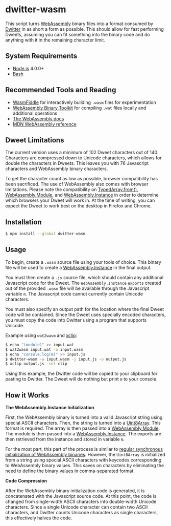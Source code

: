 # dwitter-wasm

This script turns [WebAssembly](https://webassembly.org/) binary files into a format consumed by [Dwitter](https://www.dwitter.net/) in as short a form as possible.
This should allow for fast performing Dweets, assuming you can fit something into the binary code and do anything with it in the remaining character limit.

## System Requirements

- [Node.js](https://nodejs.org/) 4.0.0+
- [Bash](https://www.gnu.org/software/bash/)

## Recommended Tools and Reading

- [WasmFiddle](https://wasdk.github.io/WasmFiddle/) for interactively building `.wasm` files for experimentation
- [WebAssembly Binary Toolkit](https://github.com/WebAssembly/wabt) for compiling `.wat` files locally and additional operations
- [The WebAssembly docs](https://webassembly.org/docs/js/)
- [MDN WebAssembly reference](https://developer.mozilla.org/en-US/docs/Web/JavaScript/Reference/Global_Objects/WebAssembly)

## Dweet Limitations

The current version uses a minimum of 102 Dweet characters out of 140.
Characters are compressed down to Unicode characters, which allows for double the characters in Dweets.
This leaves you with 76 Javascript characters and WebAssembly binary characters.

To get the character count as low as possible, browser compatibility has been sacrificed.
The use of WebAssembly also comes with browser limitations.
Please note the compatibility on
[TypedArray.from()](https://developer.mozilla.org/en-US/docs/Web/JavaScript/Reference/Global_Objects/TypedArray/from#Browser_compatibility),
[WebAssembly.Module](https://developer.mozilla.org/en-US/docs/Web/JavaScript/Reference/Global_Objects/WebAssembly/Module#Browser_compatibility),
and [WebAssembly.Instance](https://developer.mozilla.org/en-US/docs/Web/JavaScript/Reference/Global_Objects/WebAssembly/Instance#Browser_compatibility)
in order to determine which browsers your Dweet will work in.
At the time of writing, you can expect the Dweet to work best on the desktop in Firefox and Chrome.

## Installation

```bash
$ npm install --global dwitter-wasm
```

## Usage

To begin, create a `.wasm` source file using your tools of choice.
This binary file will be used to create a [WebAssembly.Instance](https://developer.mozilla.org/en-US/docs/Web/JavaScript/Reference/Global_Objects/WebAssembly/Instance) in the final output.

You must then create a `.js` source file, which should contain any additional Javascript code for the Dweet.
The `WebAssembly.Instance` `exports` created out of the provided `.wasm` file will be available through the Javascript variable `m`.
The Javascript code cannot currently contain Unicode characters.

You must also specify an output path for the location where the final Dweet code will be contained.
Since the Dweet uses specially encoded characters, you must copy the code into Dwitter using a program that supports Unicode.

Example using `wat2wasm` and [xclip](https://github.com/astrand/xclip):

```bash
$ echo "(module)" >> input.wat
$ wat2wasm input.wat -o input.wasm
$ echo "console.log(m)" >> input.js
$ dwitter-wasm -w input.wasm -j input.js -o output.js
$ xclip output.js -sel clip
```

Using this example, the Dwitter code will be copied to your clipboard for pasting to Dwitter.
The Dweet will do nothing but print `m` to your console.

## How it Works

**The WebAssembly.Instance Initialization**

First, the WebAssembly binary is turned into a valid Javascript string using special ASCII characters.
Then, the string is turned into a [Uint8Array](https://developer.mozilla.org/en-US/docs/Web/JavaScript/Reference/Global_Objects/Uint8Array).
This format is required.
The array is then passed into a [WebAssembly.Module](https://developer.mozilla.org/en-US/docs/Web/JavaScript/Reference/Global_Objects/WebAssembly/Module).
The module is then passed into a [WebAssembly.Instance](https://developer.mozilla.org/en-US/docs/Web/JavaScript/Reference/Global_Objects/WebAssembly/Instance).
The exports are then retrieved from the instance and stored in variable `m`.

For the most part, this part of the process is similar to [regular synchronous initialization of WebAssembly binaries](https://medium.com/@mbebenita/hello-world-in-webassembly-83951757775).
However, the `Uint8Array` is initialized from a string using special ASCII characters with keycodes corresponding to WebAssembly binary values.
This saves on characters by eliminating the need to define the binary values in comma-separated format.

**Code Compression**

After the WebAssembly binary initialization code is generated, it is concatenated with the Javascript source code.
At this point, the code is changed from single-width ASCII characters into double-width Unicode characters.
Since a single Unicode character can contain two ASCII characters, and Dwitter counts Unicode characters as single characters, this effectively halves the code.
